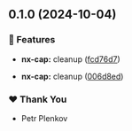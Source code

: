 







## 0.1.0 (2024-10-04)


### 🚀 Features

- **nx-cap:** cleanup ([fcd76d7](https://github.com/theplenkov-npm/nx-cap-gen/commit/fcd76d7))

- **nx-cap:** cleanup ([006d8ed](https://github.com/theplenkov-npm/nx-cap-gen/commit/006d8ed))


### ❤️  Thank You

- Petr Plenkov